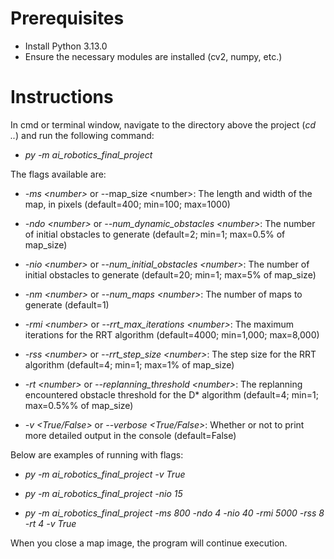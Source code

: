 # Prerequisites

- Install Python 3.13.0
- Ensure the necessary modules are installed (cv2, numpy, etc.)

# Instructions

In cmd or terminal window, navigate to the directory above the project (_cd .._)
and run the following command:

- _py -m ai_robotics_final_project_

The flags available are:

- _-ms \<number\>_ or --map_size \<number\>: The length and width of the map, in pixels (default=400; min=100; max=1000)

- _-ndo \<number\>_ or _--num_dynamic_obstacles \<number\>_: The number of initial obstacles to generate (default=2; min=1; max=0.5% of map_size)

- _-nio \<number\>_ or _--num_initial_obstacles \<number\>_: The number of initial obstacles to generate (default=20; min=1; max=5% of map_size)

- _-nm \<number\>_ or _--num_maps \<number\>_: The number of maps to generate (default=1)

- _-rmi \<number\>_ or _--rrt_max_iterations \<number\>_: The maximum iterations for the RRT algorithm (default=4000; min=1,000; max=8,000)

- _-rss \<number\>_ or _--rrt_step_size \<number\>_: The step size for the RRT algorithm (default=4; min=1; max=1% of map_size)

- _-rt \<number\>_ or _--replanning_threshold \<number\>_: The replanning encountered obstacle threshold for the D* algorithm (default=4; min=1; max=0.5%% of map_size)

- _-v \<True/False\>_ or _--verbose \<True/False\>_: Whether or not to print more detailed output in the console (default=False)

Below are examples of running with flags:

- _py -m ai_robotics_final_project -v True_

- _py -m ai_robotics_final_project -nio 15_

- _py -m ai_robotics_final_project -ms 800 -ndo 4 -nio 40 -rmi 5000 -rss 8 -rt 4 -v True_

When you close a map image, the program will continue execution.
